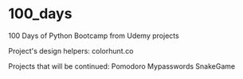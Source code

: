 # 100_days
100 Days of Python Bootcamp from Udemy projects

Project's design helpers:
colorhunt.co

Projects that will be continued:
Pomodoro
Mypasswords
SnakeGame

